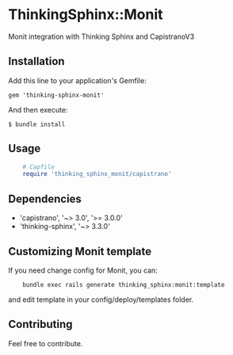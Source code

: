 # ThinkingSphinx::Monit

Monit integration with Thinking Sphinx and CapistranoV3

## Installation

Add this line to your application's Gemfile:

    gem 'thinking-sphinx-monit'

And then execute:

    $ bundle install

## Usage
```ruby
    # Capfile
    require 'thinking_sphinx_monit/capistrano'
```

## Dependencies
- 'capistrano', '~> 3.0', '>= 3.0.0'
- 'thinking-sphinx', '~> 3.3.0'

## Customizing Monit template

If you need change config for Monit, you can:

```
    bundle exec rails generate thinking_sphinx:monit:template
```
and edit template in your config/deploy/templates folder.

## Contributing
Feel free to contribute.
